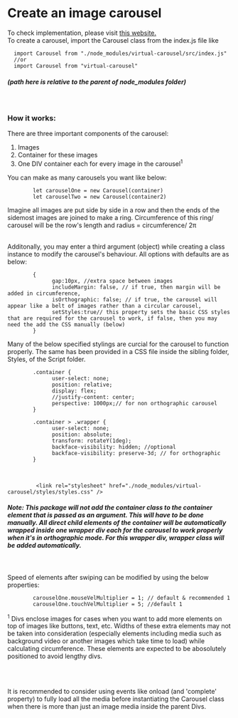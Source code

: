 # Create an image carousel

To check implementation, please visit [this website.](https://yogeshbhatt.com/projects/carousel/public/)  
To create a carousel, import the Carousel class from the index.js file like

      import Carousel from "./node_modules/virtual-carousel/src/index.js"
      //or
      import Carousel from "virtual-carousel"

##### (path here is relative to the parent of node_modules folder)

&nbsp;

### How it works:

There are three important components of the carousel:

1. Images
2. Container for these images
3. One DIV container each for every image in the carousel<sup>1</sup>

You can make as many carousels you want like below:

            let carouselOne = new Carousel(container)
            let carouselTwo = new Carousel(container2)

Imagine all images are put side by side in a row and then the ends of the sidemost images are joined to make a ring. Circumference of this ring/ carousel will be the row's length and radius = circumference/ 2π

&nbsp;  
Additonally, you may enter a third argument (object) while creating a class instance to modify the carousel's behaviour. All options with defaults are as below:

            {
                  gap:10px, //extra space between images
                  includeMargin: false, // if true, then margin will be added in circumference,
                  isOrthographic: false; // if true, the carousel will appear like a belt of images rather than a circular carousel,
                  setStyles:true// this property sets the basic CSS styles that are required for the carousel to work, if false, then you may need the add the CSS manually (below)
            }

Many of the below specified stylings are curcial for the carousel to function properly. The same has been provided in a CSS file inside the sibling folder, Styles, of the Script folder.

            .container {
                  user-select: none;
                  position: relative;
                  display: flex;
                  //justify-content: center;
                  perspective: 1000px;// for non orthographic carousel
            }

            .container > .wrapper {
                  user-select: none;
                  position: absolute;
                  transform: rotateY(1deg);
                  backface-visibility: hidden; //optional
                  backface-visibility: preserve-3d; // for orthographic
            }

&nbsp;

             <link rel="stylesheet" href="./node_modules/virtual-carousel/styles/styles.css" />

##### Note: This package will not add the container class to the container element that is passed as an argument. This will have to be done manually. All direct child elements of the container will be automatically wrapped inside one wrapper div each for the carousel to work properly when it's in orthographic mode. For this wrapper div, wrapper class will be added automatically.

&nbsp;

Speed of elements after swiping can be modified by using the below properties:

            carouselOne.mouseVelMultiplier = 1; // default & recommended 1
            carouselOne.touchVelMultiplier = 5; //default 1

<sup>1</sup> Divs enclose images for cases when you want to add more elements on top of images like buttons, text, etc. Widths of these extra elements may not be taken into consideration (especially elements including media such as background video or another images which take time to load) while calculating circumference. These elements are expected to be abosolutely positioned to avoid lengthy divs.  
&nbsp;

&nbsp;

It is recommended to consider using events like onload (and 'complete' property) to fully load all the media before instantiating the Carousel class when there is more than just an image media inside the parent Divs.
